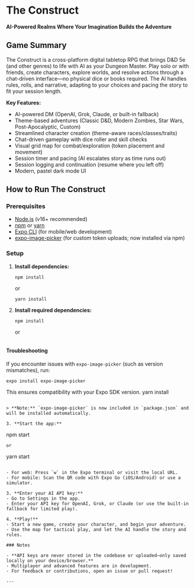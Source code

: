 # The Construct

**AI-Powered Realms Where Your Imagination Builds the Adventure**

## Game Summary

The Construct is a cross-platform digital tabletop RPG that brings D&D 5e (and other genres) to life with AI as your Dungeon Master. Play solo or with friends, create characters, explore worlds, and resolve actions through a chat-driven interface—no physical dice or books required. The AI handles rules, rolls, and narrative, adapting to your choices and pacing the story to fit your session length.

**Key Features:**
- AI-powered DM (OpenAI, Grok, Claude, or built-in fallback)
- Theme-based adventures (Classic D&D, Modern Zombies, Star Wars, Post-Apocalyptic, Custom)
- Streamlined character creation (theme-aware races/classes/traits)
- Chat-driven gameplay with dice roller and skill checks
- Visual grid map for combat/exploration (token placement and movement)
- Session timer and pacing (AI escalates story as time runs out)
- Session logging and continuation (resume where you left off)
- Modern, pastel dark mode UI

## How to Run The Construct

### Prerequisites

- [Node.js](https://nodejs.org/) (v16+ recommended)
- [npm](https://www.npmjs.com/) or [yarn](https://yarnpkg.com/)
- [Expo CLI](https://docs.expo.dev/get-started/installation/) (for mobile/web development)
- [expo-image-picker](https://docs.expo.dev/versions/latest/sdk/imagepicker/) (for custom token uploads; now installed via npm)

### Setup

1. **Install dependencies:**
   ```
   npm install
   ```
   or
   ```
   yarn install
   ```

2. **Install required dependencies:**
   ```
   npm install
   ```
   or
   ```

#### Troubleshooting

If you encounter issues with `expo-image-picker` (such as version mismatches), run:
```
expo install expo-image-picker
```
This ensures compatibility with your Expo SDK version.
   yarn install
   ```

   > **Note:** `expo-image-picker` is now included in `package.json` and will be installed automatically.

3. **Start the app:**
   ```
   npm start
   ```
   or
   ```
   yarn start
   ```

   - For web: Press `w` in the Expo terminal or visit the local URL.
   - For mobile: Scan the QR code with Expo Go (iOS/Android) or use a simulator.

3. **Enter your AI API key:**
   - Go to Settings in the app.
   - Enter your API key for OpenAI, Grok, or Claude (or use the built-in fallback for limited play).

4. **Play!**
   - Start a new game, create your character, and begin your adventure.
   - Use the map for tactical play, and let the AI handle the story and rules.

### Notes

- **API keys are never stored in the codebase or uploaded—only saved locally on your device/browser.**
- Multiplayer and advanced features are in development.
- For feedback or contributions, open an issue or pull request!

---
